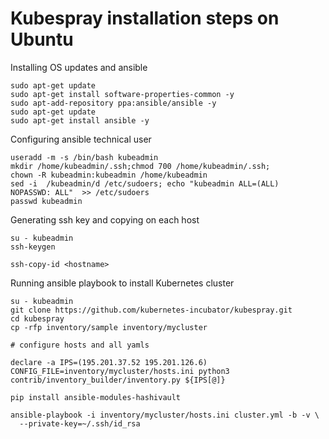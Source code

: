 # Kubespray installation steps on Ubuntu

Installing OS updates and ansible

```
sudo apt-get update
sudo apt-get install software-properties-common -y
sudo apt-add-repository ppa:ansible/ansible -y
sudo apt-get update
sudo apt-get install ansible -y
```

Configuring ansible technical user

```
useradd -m -s /bin/bash kubeadmin
mkdir /home/kubeadmin/.ssh;chmod 700 /home/kubeadmin/.ssh;
chown -R kubeadmin:kubeadmin /home/kubeadmin
sed -i  /kubeadmin/d /etc/sudoers; echo "kubeadmin ALL=(ALL)      NOPASSWD: ALL"  >> /etc/sudoers
passwd kubeadmin
```

Generating ssh key and copying on each host

```
su - kubeadmin
ssh-keygen

ssh-copy-id <hostname>
```

Running ansible playbook to install Kubernetes cluster

```
su - kubeadmin
git clone https://github.com/kubernetes-incubator/kubespray.git
cd kubespray
cp -rfp inventory/sample inventory/mycluster

# configure hosts and all yamls

declare -a IPS=(195.201.37.52 195.201.126.6)
CONFIG_FILE=inventory/mycluster/hosts.ini python3 contrib/inventory_builder/inventory.py ${IPS[@]}

pip install ansible-modules-hashivault

ansible-playbook -i inventory/mycluster/hosts.ini cluster.yml -b -v \
  --private-key=~/.ssh/id_rsa
```
